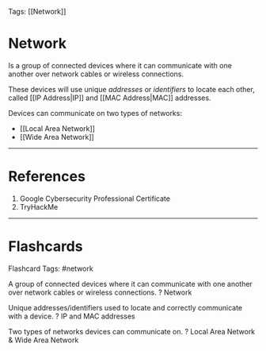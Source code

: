 Tags: [[Network]]
# Network

Is a group of connected devices where it can communicate with one another over network cables or wireless connections.

These devices will use unique *addresses* or *identifiers* to locate each other, called [[IP Address|IP]] and [[MAC Address|MAC]] addresses.

Devices can communicate on two types of networks:
- [[Local Area Network]]
- [[Wide Area Network]]

---
# References

1. Google Cybersecurity Professional Certificate
2. TryHackMe

---
# Flashcards

Flashcard Tags: #network

A group of connected devices where it can communicate with one another over network cables or wireless connections.
?
Network
<!--SR:!2024-05-20,16,290-->

Unique addresses/identifiers used to locate and correctly communicate with a device.
?
IP and MAC addresses
<!--SR:!2024-05-21,17,290-->

Two types of networks devices can communicate on.
?
Local Area Network & Wide Area Network
<!--SR:!2024-05-14,10,270-->